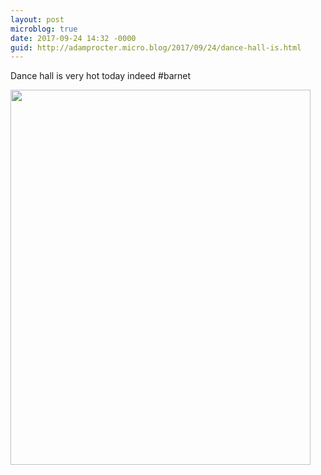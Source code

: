 ```yaml
---
layout: post
microblog: true
date: 2017-09-24 14:32 -0000
guid: http://adamprocter.micro.blog/2017/09/24/dance-hall-is.html
---
```

Dance hall is very hot today indeed #barnet

<img src="http://discursive.adamprocter.co.uk/uploads/2017/2ddb77109d.jpg" width="480" height="600" />
